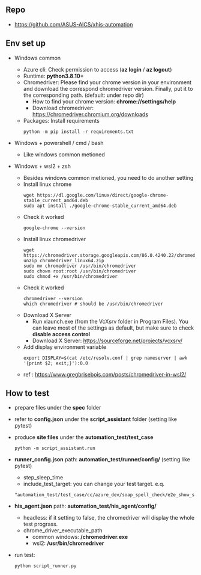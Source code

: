 ## Repo
* https://github.com/ASUS-AICS/xhis-automation
## Env set up
* Windows common
    * Azure cli: Check permission to access (**az login** / **az logout**)
    * Runtime: **python3.8.10+**
    * Chromedriver: Please find your chrome version in your environment and
    download the correspond chromedriver version.
    Finally, put it to the corresponding path. (default: under repo dir)
        * How to find your chrome version: **chrome://settings/help**
        * Download chromedriver: https://chromedriver.chromium.org/downloads
    * Packages: Install requirements
        ```
        python -m pip install -r requirements.txt
        ```
* Windows + powershell / cmd / bash
    * Like windows common metioned

* Windows + wsl2 + zsh
    * Besides windows common metioned, you need to do another setting
    * Install linux chrome
        ```
        wget https://dl.google.com/linux/direct/google-chrome-stable_current_amd64.deb
        sudo apt install ./google-chrome-stable_current_amd64.deb
        ```
    * Check it worked
        ```
        google-chrome --version
        ```
    * Install linux chromedriver
        ```
        wget https://chromedriver.storage.googleapis.com/86.0.4240.22/chromedriver_linux64.zip
        unzip chromedriver_linux64.zip
        sudo mv chromedriver /usr/bin/chromedriver
        sudo chown root:root /usr/bin/chromedriver
        sudo chmod +x /usr/bin/chromedriver
        ```
    * Check it worked
        ```
        chromedriver --version
        which chromedriver # should be /usr/bin/chromedriver
        ```
    * Download X Server
        * Run xlaunch.exe (from the VcXsrv folder in Program Files). You can leave most of the settings as default, but make sure to check **disable access control**
        * Download X Server: https://sourceforge.net/projects/vcxsrv/
    * Add display environment variable
        ```
        export DISPLAY=$(cat /etc/resolv.conf | grep nameserver | awk '{print $2; exit;}'):0.0
        ```
    * ref : https://www.gregbrisebois.com/posts/chromedriver-in-wsl2/

## How to test
* prepare files under the **spec** folder
* refer to **config.json** under the **script_assistant** folder (setting like pytest)
* produce **site files** under the **automation_test/test_case**
    ```
    python -m script_assistant.run
    ```
* **runner_config.json** path: **automation_test/runner/config/** (setting like pytest)
    * step_sleep_time
    * include_test_target: you can change your test target. e.q.
    ```
    "automation_test/test_case/cc/azure_dev/soap_spell_check/e2e_show_spell_check.side"
    ```
* **his_agent.json** path: **automation_test/his_agent/config/**
    * headless: if it setting to false, the chromedriver will display the whole test prograss. 
    * chrome_driver_executable_path
        * common windows: **/chromedriver.exe**
        * wsl2: **/usr/bin/chromedriver**

* run test:
    ```
    python script_runner.py 
    ```
